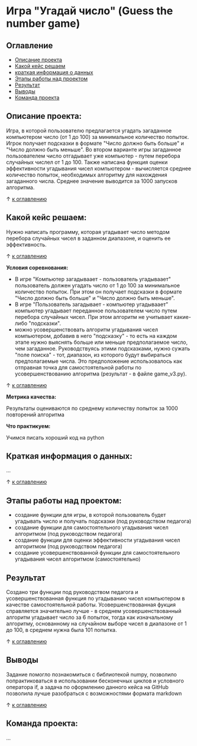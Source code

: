 # Игра "Угадай число" (Guess the number game)


## Оглавление
- [Описание проекта](#описание-проекта)
- [Какой кейс решаем](#какой-кейс-решаем)
- [краткая информация о данных](#краткая-информация-о-данных)
- [Этапы работы над проектом](#этапы-работы-над-проектом)
- [Результат](#результат)
- [Выводы](#выводы)
- [Команда проекта](#команда-проекта)

## Описание проекта:
Игра, в которой пользователю предлагается угадать загаданное компьютером число (от 1 до 100) за минимальное количество попыток. Игрок получает подсказки в формате "Число должно быть больше" и "Число должно быть меньше". Во втором варианте игры загаданное пользователем число отгадывает уже компьютер - путем перебора случайных числел от 1 до 100. Также написана функция оценки эффективности угадывания чисел компьютером - вычисляется среднее количество попыток, необходимых алгоритму для нахождения загаданного числа. Среднее значение выводится за 1000 запусков алгоритма.

&#8593; [к оглавлению](#оглавление)

## Какой кейс решаем:
Нужно написать программу, которая угадывает число методом перебора случайных чисел в заданном диапазоне, и оценить ее эффективность.

&#8593; [к оглавлению](#оглавление)

**Условия соревнования:**
- В игре "Компьютер загадываает - пользователь угадываает" пользователь  должен угадать число от 1 до 100 за минимальное количество попыток. При этом он получает подсказки в формате "Число должно быть больше" и "Число должно быть меньше".
- В игре "Пользователь загадывает - компьютер угадываает" компьютер угадывает переданное пользователем число путем перебора случайных чисел. При этом алгоритм не учитывает какие-либо "подсказки".
- можно усовершенствовать алгоритм угадывания чисел компьютером, добавив в него "подсказку" - то есть на каждом этапе нужно выяснять больше или меньше предполагаемое число, чем загаданное. Руководствуясь этими подсказками, нужно сужать "поле поиска" - тот, диапазон, из которого будут выбираться предполагаемые числа. Это предположение использовалось как отправная точка для самостоятельной работы по усовершенствованию алгоритма (результат - в файле game_v3.py).

&#8593; [к оглавлению](#оглавление)

**Метрика качества:**

Результаты оцениваются по среднему количеству попыток за 1000 повторений алгоритма


**Что практикуем:**

Учимся писать хороший код на python

## Краткая информация о данных:

...

&#8593; [к оглавлению](#оглавление)

## Этапы работы над проектом:
- создание функции для игры, в которой пользователь будет угадывать число и получать подсказки (под руководством педагога)
- создание функции для самостоятельного угадывания чисел алгоритмом (под руководством педагога)
- создание функции для оценки эффективности угадывания чисел алгоритмом (под руководством педагога)
- создание усовершенствованной функции для самостоятельного угадывания чисел алгоритмом (самостоятельно)

## Результат
Создано три функции под руководством педагога и усовершенствованная функция по угадыванию чисел компьютером в качестве самостоятельной работы. Усовершенствованная фукция справляется значительно лучше - в среднем усовершенствованный алгоритм угадывает число за 6 попыток, тогда как изначальному алгоритму, основанному на случайном выборе чисел в диапазоне от 1 до 100, в среднем нужна была 101 попытка.

&#8593; [к оглавлению](#оглавление)

## Выводы
Задание помогло познакомиться с библиотекой numpy, позволило попрактиковаться в использовании бесконечных циклов и условного оператора if, а задача по оформлению данного кейса на GitHub позволила лучше разобраться с возможностями формата markdown

&#8593; [к оглавлению](#оглавление)

## Команда проекта:
...
